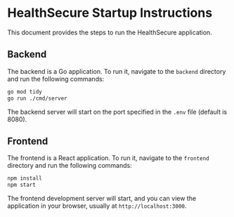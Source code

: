 # HealthSecure Startup Instructions

This document provides the steps to run the HealthSecure application.

## Backend

The backend is a Go application. To run it, navigate to the `backend` directory and run the following commands:

```bash
go mod tidy
go run ./cmd/server
```

The backend server will start on the port specified in the `.env` file (default is 8080).

## Frontend

The frontend is a React application. To run it, navigate to the `frontend` directory and run the following commands:

```bash
npm install
npm start
```

The frontend development server will start, and you can view the application in your browser, usually at `http://localhost:3000`.
